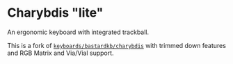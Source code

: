 # Charybdis "lite"

An ergonomic keyboard with integrated trackball.

This is a fork of
[`keyboards/bastardkb/charybdis`](../charybdis/readme.md) with trimmed
down features and RGB Matrix and Via/Vial support.
